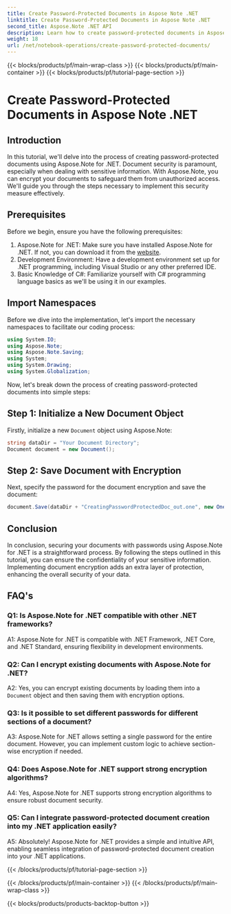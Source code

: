 ```yaml
---
title: Create Password-Protected Documents in Aspose Note .NET
linktitle: Create Password-Protected Documents in Aspose Note .NET
second_title: Aspose.Note .NET API
description: Learn how to create password-protected documents in Aspose Note for .NET to enhance document security. Follow our step-by-step tutorial for easy implementation.
weight: 18
url: /net/notebook-operations/create-password-protected-documents/
---
```


{{< blocks/products/pf/main-wrap-class >}}
{{< blocks/products/pf/main-container >}}
{{< blocks/products/pf/tutorial-page-section >}}

# Create Password-Protected Documents in Aspose Note .NET

## Introduction

In this tutorial, we'll delve into the process of creating password-protected documents using Aspose.Note for .NET. Document security is paramount, especially when dealing with sensitive information. With Aspose.Note, you can encrypt your documents to safeguard them from unauthorized access. We'll guide you through the steps necessary to implement this security measure effectively.

## Prerequisites

Before we begin, ensure you have the following prerequisites:

1. Aspose.Note for .NET: Make sure you have installed Aspose.Note for .NET. If not, you can download it from the [website](https://releases.aspose.com/note/net/).
2. Development Environment: Have a development environment set up for .NET programming, including Visual Studio or any other preferred IDE.
3. Basic Knowledge of C#: Familiarize yourself with C# programming language basics as we'll be using it in our examples.

## Import Namespaces

Before we dive into the implementation, let's import the necessary namespaces to facilitate our coding process:

```csharp
using System.IO;
using Aspose.Note;
using Aspose.Note.Saving;
using System;
using System.Drawing;
using System.Globalization;
```

Now, let's break down the process of creating password-protected documents into simple steps:

## Step 1: Initialize a New Document Object

Firstly, initialize a new `Document` object using Aspose.Note:

```csharp
string dataDir = "Your Document Directory";
Document document = new Document();
```

## Step 2: Save Document with Encryption

Next, specify the password for the document encryption and save the document:

```csharp
document.Save(dataDir + "CreatingPasswordProtectedDoc_out.one", new OneSaveOptions() { DocumentPassword = "pass" });
```

## Conclusion

In conclusion, securing your documents with passwords using Aspose.Note for .NET is a straightforward process. By following the steps outlined in this tutorial, you can ensure the confidentiality of your sensitive information. Implementing document encryption adds an extra layer of protection, enhancing the overall security of your data.

## FAQ's

### Q1: Is Aspose.Note for .NET compatible with other .NET frameworks?

A1: Aspose.Note for .NET is compatible with .NET Framework, .NET Core, and .NET Standard, ensuring flexibility in development environments.

### Q2: Can I encrypt existing documents with Aspose.Note for .NET?

A2: Yes, you can encrypt existing documents by loading them into a `Document` object and then saving them with encryption options.

### Q3: Is it possible to set different passwords for different sections of a document?

A3: Aspose.Note for .NET allows setting a single password for the entire document. However, you can implement custom logic to achieve section-wise encryption if needed.

### Q4: Does Aspose.Note for .NET support strong encryption algorithms?

A4: Yes, Aspose.Note for .NET supports strong encryption algorithms to ensure robust document security.

### Q5: Can I integrate password-protected document creation into my .NET application easily?

A5: Absolutely! Aspose.Note for .NET provides a simple and intuitive API, enabling seamless integration of password-protected document creation into your .NET applications.

{{< /blocks/products/pf/tutorial-page-section >}}

{{< /blocks/products/pf/main-container >}}
{{< /blocks/products/pf/main-wrap-class >}}

{{< blocks/products/products-backtop-button >}}
